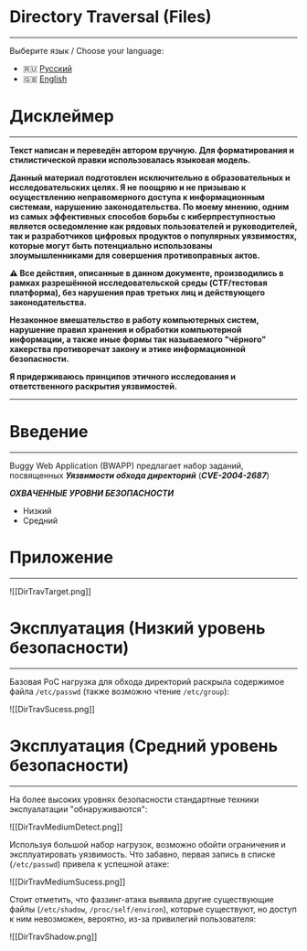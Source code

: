 # Directory Traversal (Files)
---

Выберите язык / Choose your language:

- 🇷🇺 [Русский](WRITEUP.md)
- 🇬🇧 [English](WRITEUP.en.md)

# Дисклеймер
---

**Текст написан и переведён автором вручную. Для форматирования и стилистической правки использовалась языковая модель.**

**Данный материал подготовлен исключительно в образовательных и исследовательских целях. 
Я не поощряю и не призываю к осуществлению неправомерного доступа к информационным системам, нарушению законодательства. 
По моему мнению, одним из самых эффективных способов борьбы с киберпреступностью является осведомление как рядовых пользователей и руководителей, так и разработчиков цифровых продуктов о популярных уязвимостях, которые могут быть потенциально использованы злоумышленниками для совершения противоправных актов.**

**⚠️ Все действия, описанные в данном документе, производились в рамках разрешённой исследовательской среды (CTF/тестовая платформа), без нарушения прав третьих лиц и действующего законодательства.**

**Незаконное вмешательство в работу компьютерных систем, нарушение правил хранения и обработки компьютерной информации, а также иные формы так называемого "чёрного" хакерства противоречат закону и этике информационной безопасности.**

**Я придерживаюсь принципов этичного исследования и ответственного раскрытия уязвимостей.**

---

# Введение
---

Buggy Web Application (BWAPP) предлагает набор заданий, посвященных ***Уязвимости обхода директорий*** (***CVE-2004-2687***)

***ОХВАЧЕННЫЕ УРОВНИ БЕЗОПАСНОСТИ***
- Низкий
- Средний

# Приложение
---

![[DirTravTarget.png]]

# Эксплуатация (Низкий уровень безопасности)
---

Базовая PoC нагрузка для обхода директорий раскрыла содержимое файла `/etc/passwd` (также возможно чтение `/etc/group`):

![[DirTravSucess.png]]

# Эксплуатация (Средний уровень безопасности)
---

На более высоких уровнях безопасности стандартные техники экспуалатации "обнаруживаются":

![[DirTravMediumDetect.png]]

Используя большой набор нагрузок, возможно обойти ограничения и эксплуатировать уязвимость. Что забавно, первая запись в списке (`/etc/passwd`) привела к успешной атаке:

![[DirTravMediumSucess.png]]

Стоит отметить, что фаззинг-атака выявила другие существующие файлы (`/etc/shadow`, `/proc/self/environ`), которые существуют, но доступ к ним невозможен, вероятно, из-за привилегий пользователя:

![[DirTravShadow.png]]
